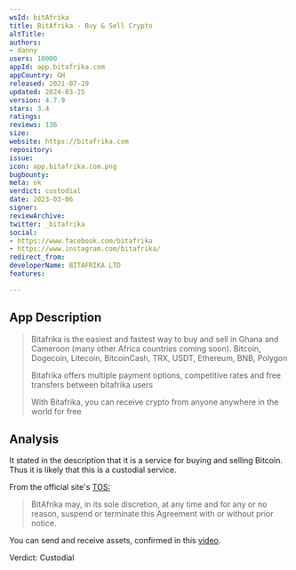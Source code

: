```yaml
---
wsId: bitAfrika
title: BitAfrika - Buy & Sell Crypto
altTitle: 
authors:
- danny
users: 10000
appId: app.bitafrika.com
appCountry: GH
released: 2021-07-19
updated: 2024-03-25
version: 4.7.9
stars: 3.4
ratings: 
reviews: 136
size: 
website: https://bitafrika.com
repository: 
issue: 
icon: app.bitafrika.com.png
bugbounty: 
meta: ok
verdict: custodial
date: 2023-03-06
signer: 
reviewArchive: 
twitter: _bitafrika
social:
- https://www.facebook.com/bitafrika
- https://www.instagram.com/bitafrika/
redirect_from: 
developerName: BITAFRIKA LTD
features: 

---
```


## App Description

> Bitafrika is the easiest and fastest way to buy and sell in Ghana and Cameroon (many other Africa countries coming soon). Bitcoin, Dogecoin, Litecoin, BitcoinCash, TRX, USDT, Ethereum, BNB, Polygon
>
> Bitafrika offers multiple payment options, competitive rates and free transfers between bitafrika users
>
> With Bitafrika, you can receive crypto from anyone anywhere in the world for free

## Analysis

It stated in the description that it is a service for buying and selling Bitcoin. Thus it is likely that this is a custodial service.

From the official site's [TOS:](https://bitafrika.com/tos)

> BitAfrika may, in its sole discretion, at any time and for any or no reason, suspend or terminate this Agreement with or without prior notice.

You can send and receive assets, confirmed in this [video](https://www.youtube.com/watch?v=9ngo0NGkVqM).

Verdict: Custodial
